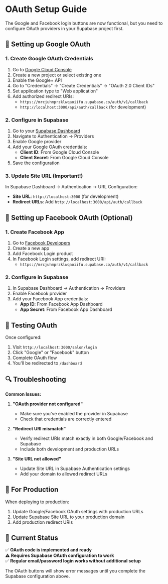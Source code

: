 # OAuth Setup Guide

The Google and Facebook login buttons are now functional, but you need to configure OAuth providers in your Supabase project first.

## 🔧 Setting up Google OAuth

### 1. Create Google OAuth Credentials

1. Go to [Google Cloud Console](https://console.cloud.google.com/)
2. Create a new project or select existing one
3. Enable the Google+ API
4. Go to "Credentials" → "Create Credentials" → "OAuth 2.0 Client IDs"
5. Set application type to "Web application"
6. Add authorized redirect URIs:
   - `https://mrcjuhmprzklwqaoiifu.supabase.co/auth/v1/callback`
   - `http://localhost:3000/api/auth/callback` (for development)

### 2. Configure in Supabase

1. Go to your [Supabase Dashboard](https://supabase.com/dashboard)
2. Navigate to Authentication → Providers
3. Enable Google provider
4. Add your Google OAuth credentials:
   - **Client ID**: From Google Cloud Console
   - **Client Secret**: From Google Cloud Console
5. Save the configuration

### 3. Update Site URL (Important!)

In Supabase Dashboard → Authentication → URL Configuration:
- **Site URL**: `http://localhost:3000` (for development)
- **Redirect URLs**: Add `http://localhost:3000/api/auth/callback`

## 🔧 Setting up Facebook OAuth (Optional)

### 1. Create Facebook App

1. Go to [Facebook Developers](https://developers.facebook.com/)
2. Create a new app
3. Add Facebook Login product
4. In Facebook Login settings, add redirect URI:
   - `https://mrcjuhmprzklwqaoiifu.supabase.co/auth/v1/callback`

### 2. Configure in Supabase

1. In Supabase Dashboard → Authentication → Providers
2. Enable Facebook provider
3. Add your Facebook App credentials:
   - **App ID**: From Facebook App Dashboard
   - **App Secret**: From Facebook App Dashboard

## 🚀 Testing OAuth

Once configured:

1. Visit `http://localhost:3000/salon/login`
2. Click "Google" or "Facebook" button
3. Complete OAuth flow
4. You'll be redirected to `/dashboard`

## 🔍 Troubleshooting

**Common Issues:**

1. **"OAuth provider not configured"**
   - Make sure you've enabled the provider in Supabase
   - Check that credentials are correctly entered

2. **"Redirect URI mismatch"**
   - Verify redirect URIs match exactly in both Google/Facebook and Supabase
   - Include both development and production URLs

3. **"Site URL not allowed"**
   - Update Site URL in Supabase Authentication settings
   - Add your domain to allowed redirect URLs

## 📝 For Production

When deploying to production:

1. Update Google/Facebook OAuth settings with production URLs
2. Update Supabase Site URL to your production domain
3. Add production redirect URIs

## 🎯 Current Status

✅ **OAuth code is implemented and ready**  
⚠️ **Requires Supabase OAuth configuration to work**  
✅ **Regular email/password login works without additional setup**

The OAuth buttons will show error messages until you complete the Supabase configuration above.
